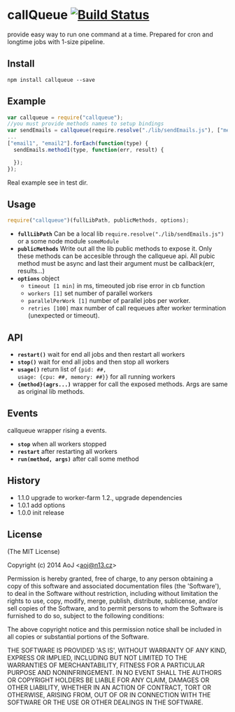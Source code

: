 # callQueue [![Build Status](https://travis-ci.org/AoJ/callqueue.svg?branch=master)](https://travis-ci.org/AoJ/callqueue)

provide easy way to run one command at a time. Prepared for cron and longtime jobs with 1-size pipeline.

## Install
    npm install callqueue --save

## Example
```javascript
var callqueue = require("callqueue");
//you must provide methods names to setup bindings
var sendEmails = callqueue(require.resolve("./lib/sendEmails.js"), ["method1", "method2"]);
...
["email1", "email2"].forEach(function(type) {
  sendEmails.method1(type, function(err, result) {

  });
});
```
Real example see in test dir.

## Usage
```javascript
require("callqueue")(fullLibPath, publicMethods, options);
```

* **<code>fullLibPath</code>** Can be a local lib <code>require.resolve("./lib/sendEmails.js")</code> or a some node module <code>someModule</code>
* **<code>publicMethods</code>** Write out all the lib public methods to expose it. Only these methods can be accesible through the callqueue api. All pubic method must be async and last their argument must be callback(err, results...)
* **<code>options</code>** object
    * <code>timeout [1 min]</code> in ms, timeouted job rise error in cb function
    * <code>workers [1]</code> set number of parallel workers
    * <code>parallelPerWork [1]</code> number of parallel jobs per worker.
    * <code>retries [100]</code> max number of call requeues after worker termination (unexpected or timeout).


## API
* **<code>restart()</code>** wait for end all jobs and then restart all workers
* **<code>stop()</code>** wait for end all jobs and then stop all workers
* **<code>usage()</code>** return list of <code>{pid: ##, usage: {cpu: ##, memory: ##}}</code> for all running workers
* **<code>{method}(agrs...)</code>** wrapper for call the exposed methods. Args are same as original lib methods.


## Events
callqueue wrapper rising a events.
* **<code>stop</code>** when all workers stopped
* **<code>restart</code>** after restarting all workers
* **<code>run(method, args)</code>** after call some method

## History
- 1.1.0 upgrade to worker-farm 1.2., upgrade dependencies
- 1.0.1 add options
- 1.0.0 init release

## License

(The MIT License)

Copyright (c) 2014 AoJ &lt;aoj@n13.cz&gt;

Permission is hereby granted, free of charge, to any person obtaining
a copy of this software and associated documentation files (the
'Software'), to deal in the Software without restriction, including
without limitation the rights to use, copy, modify, merge, publish,
distribute, sublicense, and/or sell copies of the Software, and to
permit persons to whom the Software is furnished to do so, subject to
the following conditions:

The above copyright notice and this permission notice shall be
included in all copies or substantial portions of the Software.

THE SOFTWARE IS PROVIDED 'AS IS', WITHOUT WARRANTY OF ANY KIND,
EXPRESS OR IMPLIED, INCLUDING BUT NOT LIMITED TO THE WARRANTIES OF
MERCHANTABILITY, FITNESS FOR A PARTICULAR PURPOSE AND NONINFRINGEMENT.
IN NO EVENT SHALL THE AUTHORS OR COPYRIGHT HOLDERS BE LIABLE FOR ANY
CLAIM, DAMAGES OR OTHER LIABILITY, WHETHER IN AN ACTION OF CONTRACT,
TORT OR OTHERWISE, ARISING FROM, OUT OF OR IN CONNECTION WITH THE
SOFTWARE OR THE USE OR OTHER DEALINGS IN THE SOFTWARE.
